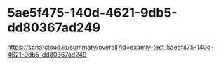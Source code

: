 # 5ae5f475-140d-4621-9db5-dd80367ad249
https://sonarcloud.io/summary/overall?id=examly-test_5ae5f475-140d-4621-9db5-dd80367ad249
